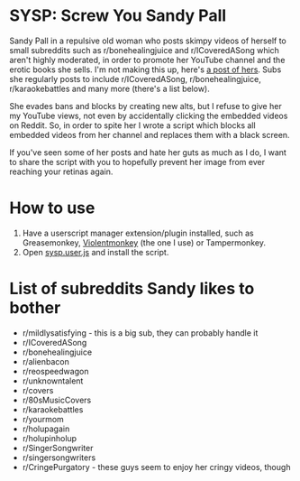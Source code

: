 # SYSP: Screw You Sandy Pall
Sandy Pall in a repulsive old woman who posts skimpy videos of herself to small subreddits such as r/bonehealingjuice and r/ICoveredASong which aren't highly moderated, in order to promote her YouTube channel and the erotic books she sells. I'm not making this up, here's [a post of hers](https://www.reddit.com/r/bonehealingjuice/comments/y5ozyq/im_winning/). Subs she regularly posts to include r/ICoveredASong, r/bonehealingjuice, r/karaokebattles and many more (there's a list below).

She evades bans and blocks by creating new alts, but I refuse to give her my YouTube views, not even by accidentally clicking the embedded videos on Reddit. So, in order to spite her I wrote a script which blocks all embedded videos from her channel and replaces them with a black screen. 

If you've seen some of her posts and hate her guts as much as I do, I want to share the script with you to hopefully prevent her image from ever reaching your retinas again. 

# How to use
1. Have a userscript manager extension/plugin installed, such as Greasemonkey, [Violentmonkey](https://violentmonkey.github.io/) (the one I use) or Tampermonkey. 
2. Open [sysp.user.js](https://github.com/Sanian-Creations/SYSP/raw/main/sysp.user.js) and install the script.

# List of subreddits Sandy likes to bother
- r/mildlysatisfying - this is a big sub, they can probably handle it
- r/ICoveredASong
- r/bonehealingjuice
- r/alienbacon
- r/reospeedwagon
- r/unknowntalent
- r/covers
- r/80sMusicCovers
- r/karaokebattles
- r/yourmom
- r/holupagain
- r/holupinholup
- r/SingerSongwriter
- r/singersongwriters
- r/CringePurgatory - these guys seem to enjoy her cringy videos, though
